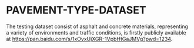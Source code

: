 # PAVEMENT-TYPE-DATASET
The testing dataset consist of asphalt and concrete materials, representing a variety of environments and traffic conditions, is firstly publicly available at https://pan.baidu.com/s/1xOvxUjXGR-1VpbHtGaJMVg?pwd=1234.

